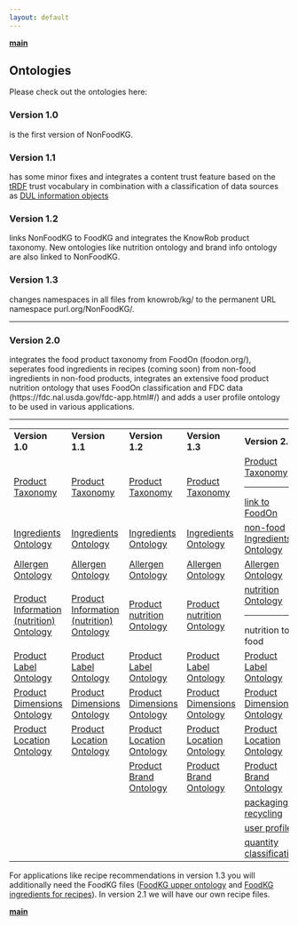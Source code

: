 ```yaml
---
layout: default
---
```


<b>[main](./)</b>

## Ontologies 

Please check out the ontologies here:

<h3>Version 1.0</h3> is the first version of NonFoodKG.<br>
<h3>Version 1.1</h3> has some minor fixes and integrates a content trust feature based on the <a href="http://trdf.sourceforge.net/trustvocab.owl">tRDF</a> trust vocabulary in combination with a classification of data sources as <a href="http://www.ontologydesignpatterns.org/ont/dul/DUL.owl">DUL information objects</a><br>
<h3>Version 1.2</h3> links NonFoodKG to FoodKG and integrates the KnowRob product taxonomy. New ontologies like nutrition ontology and brand info ontology are also linked to NonFoodKG.<br>
<h3>Version 1.3</h3> changes namespaces in all files from knowrob/kg/ to the permanent URL namespace purl.org/NonFoodKG/.<br><hr>
<h3>Version 2.0</h3> integrates the food product taxonomy from FoodOn (foodon.org/), seperates food ingredients in recipes (coming soon) from non-food ingredients in non-food products, integrates an extensive food product nutrition ontology that uses FoodOn classification and FDC data (https://fdc.nal.usda.gov/fdc-app.html#/) and adds a user profile ontology to be used in various applications.<br>

<hr>

<table> 
  <tr>
    <td style="width:15%;"><b>Version 1.0</b></td><td style="width:15%;"><b>Version 1.1</b></td><td style="width:15%;"><b>Version 1.2</b></td><td style="width:20%;"><b>Version 1.3</b></td><td style="width:20%;"><b>Version 2.0</b></td> </tr>
<tr>
  <td><a href="https://raw.githubusercontent.com/K4R-IAI/NonFoodKG/master/WebGraph/1.0/ProductTaxonomy.owl">Product Taxonomy</a></td>
  <td><a href="https://raw.githubusercontent.com/K4R-IAI/NonFoodKG/master/WebGraph/1.1/ProductTaxonomy.owl">Product Taxonomy</a></td>
  <td><a href="https://raw.githubusercontent.com/K4R-IAI/NonFoodKG/master/WebGraph/1.2/product-taxonomy.owl">Product Taxonomy</a></td>
  <td><a href="https://raw.githubusercontent.com/K4R-IAI/NonFoodKG/master/WebGraph/1.3/product-taxonomy.owl">Product Taxonomy</a></td>
  <td><a href="https://raw.githubusercontent.com/K4R-IAI/NonFoodKG/master/WebGraph/2.0/product-taxonomy.owl">Product Taxonomy</a><hr>
  <a href="https://raw.githubusercontent.com/K4R-IAI/NonFoodKG/master/WebGraph/2.0/linkFoodOn.owl">link to FoodOn</a></td>
  </tr>
<tr>
<td><a href="https://raw.githubusercontent.com/K4R-IAI/NonFoodKG/master/WebGraph/1.0/Ingredients.owl">Ingredients Ontology</a></td>
<td><a href="https://raw.githubusercontent.com/K4R-IAI/NonFoodKG/master/WebGraph/1.1/Ingredients.owl">Ingredients Ontology</a></td>
<td><a href="https://raw.githubusercontent.com/K4R-IAI/NonFoodKG/master/WebGraph/1.2/ingredients.owl">Ingredients Ontology</a></td>
<td><a href="https://raw.githubusercontent.com/K4R-IAI/NonFoodKG/master/WebGraph/1.3/ingredients.owl">Ingredients Ontology</a></td>
<td><a href="https://raw.githubusercontent.com/K4R-IAI/NonFoodKG/master/WebGraph/2.0/nonfood-ingredient.owl">non-food Ingredients Ontology</a></td>
  </tr>
  <tr>
<td><a href="https://raw.githubusercontent.com/K4R-IAI/NonFoodKG/master/WebGraph/1.0/Allergen.owl">Allergen Ontology</a></td>
<td><a href="https://raw.githubusercontent.com/K4R-IAI/NonFoodKG/master/WebGraph/1.1/Allergen.owl">Allergen Ontology</a></td>
<td><a href="https://raw.githubusercontent.com/K4R-IAI/NonFoodKG/master/WebGraph/1.2/allergen.owl">Allergen Ontology</a></td>
<td><a href="https://raw.githubusercontent.com/K4R-IAI/NonFoodKG/master/WebGraph/1.3/allergen.owl">Allergen Ontology</a></td>
<td><a href="https://raw.githubusercontent.com/K4R-IAI/NonFoodKG/master/WebGraph/2.0/allergen.owl">Allergen Ontology</a></td>
  </tr>
  <tr>
<td><a href="https://raw.githubusercontent.com/K4R-IAI/NonFoodKG/master/WebGraph/1.0/ProductInfo.owl">Product Information (nutrition) Ontology</a></td>
<td><a href="https://raw.githubusercontent.com/K4R-IAI/NonFoodKG/master/WebGraph/1.1/ProductInfo.owl">Product Information (nutrition) Ontology</a></td>
<td><a href="https://raw.githubusercontent.com/K4R-IAI/NonFoodKG/master/WebGraph/1.2/nutrition.owl">Product nutrition Ontology</a></td>
<td><a href="https://raw.githubusercontent.com/K4R-IAI/NonFoodKG/master/WebGraph/1.3/nutrition.owl">Product nutrition Ontology</a></td>
    <td><a href="https://raw.githubusercontent.com/K4R-IAI/NonFoodKG/master/WebGraph/2.0/nutrition.owl">nutrition Ontology</a><hr>
    nutrition to food</td>
  </tr>
  <tr>
<td><a href="https://raw.githubusercontent.com/K4R-IAI/NonFoodKG/master/WebGraph/1.0/Label.owl">Product Label Ontology</a></td>
<td><a href="https://raw.githubusercontent.com/K4R-IAI/NonFoodKG/master/WebGraph/1.1/Label.owl">Product Label Ontology</a></td>
<td><a href="https://raw.githubusercontent.com/K4R-IAI/NonFoodKG/master/WebGraph/1.2/label.owl">Product Label Ontology</a></td>
<td><a href="https://raw.githubusercontent.com/K4R-IAI/NonFoodKG/master/WebGraph/1.3/label.owl">Product Label Ontology</a></td>
    <td><a href="https://raw.githubusercontent.com/K4R-IAI/NonFoodKG/master/WebGraph/2.0/label.owl">Product Label Ontology</a></td>
</tr>
  <tr>
<td><a href="https://raw.githubusercontent.com/K4R-IAI/NonFoodKG/master/WebGraph/1.0/ProductDimensions.owl">Product Dimensions Ontology</a></td>
<td><a href="https://raw.githubusercontent.com/K4R-IAI/NonFoodKG/master/WebGraph/1.1/ProductDimensions.owl">Product Dimensions Ontology</a></td>
<td><a href="https://raw.githubusercontent.com/K4R-IAI/NonFoodKG/master/WebGraph/1.2/dimensions.owl">Product Dimensions Ontology</a></td>
<td><a href="https://raw.githubusercontent.com/K4R-IAI/NonFoodKG/master/WebGraph/1.3/dimensions.owl">Product Dimensions Ontology</a></td>
    <td><a href="https://raw.githubusercontent.com/K4R-IAI/NonFoodKG/master/WebGraph/2.0/dimension.owl">Product Dimensions Ontology</a></td>
  </tr>
  <tr>
<td><a href="https://raw.githubusercontent.com/K4R-IAI/NonFoodKG/master/WebGraph/1.0/ProductToShelf.owl">Product Location Ontology</a></td>
<td><a href="https://raw.githubusercontent.com/K4R-IAI/NonFoodKG/master/WebGraph/1.1/ProductToShelf.owl">Product Location Ontology</a></td>
<td><a href="https://raw.githubusercontent.com/K4R-IAI/NonFoodKG/master/WebGraph/1.2/location.owl">Product Location Ontology</a></td>
<td><a href="https://raw.githubusercontent.com/K4R-IAI/NonFoodKG/master/WebGraph/1.3/location.owl">Product Location Ontology</a></td>
    <td><a href="https://raw.githubusercontent.com/K4R-IAI/NonFoodKG/master/WebGraph/2.0/location.owl">Product Location Ontology</a></td>
  </tr>
    <tr>
<td></td>
<td></td>
<td><a href="https://raw.githubusercontent.com/K4R-IAI/NonFoodKG/master/WebGraph/1.2/brandinfo.owl">Product Brand Ontology</a></td>
<td><a href="https://raw.githubusercontent.com/K4R-IAI/NonFoodKG/master/WebGraph/1.3/brandinfo.owl">Product Brand Ontology</a></td>
      <td><a href="https://raw.githubusercontent.com/K4R-IAI/NonFoodKG/master/WebGraph/2.0/brandinfo.owl">Product Brand Ontology</a></td>
  </tr>
      <tr>
<td></td>
<td></td>
<td></td>
<td></td>
      <td><a href="https://raw.githubusercontent.com/K4R-IAI/NonFoodKG/master/WebGraph/2.0/packaging.owl">packaging & recycling</a></td>
  </tr>
    <tr>
<td></td>
<td></td>
<td></td>
<td></td>
      <td><a href="https://raw.githubusercontent.com/K4R-IAI/NonFoodKG/master/WebGraph/2.0/user-profile.owl">user profile</a></td>
  </tr>
      <tr>
<td></td>
<td></td>
<td></td>
<td></td>
      <td><a href="https://raw.githubusercontent.com/K4R-IAI/NonFoodKG/master/WebGraph/2.0/quantity.owl">quantity classification</a></td>
  </tr>
  </table>
  
  For applications like recipe recommendations in version 1.3 you will additionally need the FoodKG files (<a href="https://raw.githubusercontent.com/foodkg/foodkg.github.io/master/ontologies/WhatToMake.rdf">FoodKG upper ontology</a> and <a href="https://raw.githubusercontent.com/foodkg/foodkg.github.io/master/ontologies/WhatToMake_Individuals.rdf">FoodKG ingredients for recipes</a>).
  In version 2.1 we will have our own recipe files.

  <b>[main](./)</b>

